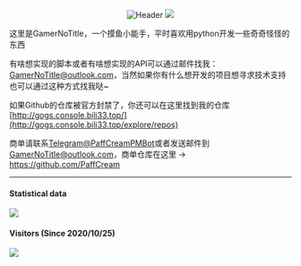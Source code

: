 <div align='center'>
  
  ![Header](https://capsule-render.vercel.app/api?type=Waving&color=timeGradient&height=200&animation=fadeIn&section=header&text=GamerNoTitle&fontSize=60)
  ![](https://github-profile-trophy.vercel.app/?username=GamerNoTitle)
  
</div>
这里是GamerNoTitle，一个摸鱼小能手，平时喜欢用python开发一些奇奇怪怪的东西

有啥想实现的脚本或者有啥想实现的API可以通过邮件找我：[GamerNoTitle@outlook.com](mailto:GamerNoTitle@outlook.com)，当然如果你有什么想开发的项目想寻求技术支持也可以通过这种方式找我哒\~

如果Github的仓库被官方封禁了，你还可以在这里找到我的仓库 [http://gogs.console.bili33.top/](http://gogs.console.bili33.top/explore/repos)

商单请联系[Telegram@PaffCreamPMBot](https://t.me/PaffCreamPMbot)或者发送邮件到[GamerNoTitle@outlook.com](mailto:GamerNoTitle@outlook.com)，商单仓库在这里 -> https://github.com/PaffCream

---
#### Statistical data
![](https://github-readme-stats.vercel.app/api?username=GamerNoTitle&show_icons=true&title_color=FFFFFF&icon_color=FFFFFF&text_color=FFFFFF&bg_color=8e8cd8)

#### Visitors (Since 2020/10/25)
![](https://count.getloli.com/get/@GamerNoTitle?theme=rule34)
